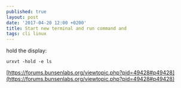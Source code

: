 ```yaml
---
published: true
layout: post
date: '2017-04-20 12:00 +0200'
title: Start new terminal and run command and
tags: cli linux
---
```

hold the display:

    urxvt -hold -e ls
    
[https://forums.bunsenlabs.org/viewtopic.php?pid=49428#p49428](https://forums.bunsenlabs.org/viewtopic.php?pid=49428#p49428)
